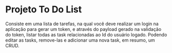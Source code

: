 # Projeto To Do List

Consiste em uma lista de tarefas, na qual você deve realizar um login na aplicação para gerar um token, e através do payload gerado na validação do token, listar todas as task relacionadas ao Id do usuário logado. Podendo editar as tasks, remove-las e adicionar uma nova task, em resumo, um CRUD.
